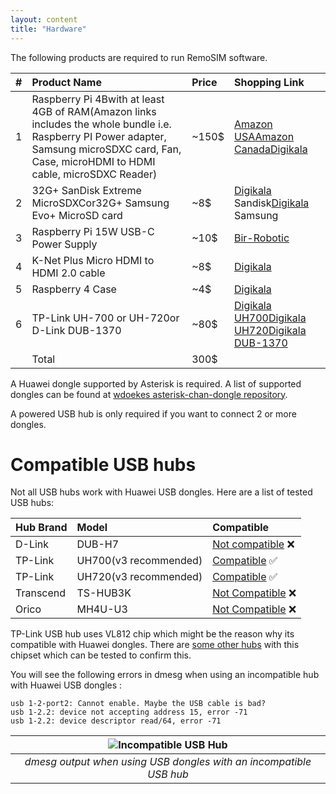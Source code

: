 ```yaml
---
layout: content
title: "Hardware"
---
```

The following products are required to run RemoSIM software.

|\#|Product Name|Price|Shopping Link|
|:----|:----|:----|:----|
|1|Raspberry Pi 4Bwith at least 4GB of RAM(Amazon links includes the whole bundle i.e. Raspberry PI Power adapter, Samsung microSDXC card, Fan, Case, microHDMI to HDMI cable, microSDXC Reader)|~150$|[Amazon USA](https://www.amazon.com/dp/B08B6G2RFG/)[Amazon Canada](https://www.amazon.ca/dp/B09Q4TQBSZ/)[Digikala](https://www.digikala.com/product/dkp-2023121/)|
|2|32G+ SanDisk Extreme MicroSDXCor32G+ Samsung Evo+ MicroSD card|~8$|[Digikala](https://www.digikala.com/search/category-memory-cards/sandisk/?types[0]=6522&attributes[3877][0]=24597) Sandisk[Digikala](https://www.digikala.com/search/category-memory-cards/samsung/?types[0]=6522&attributes[3877][0]=24597) Samsung|
|3|Raspberry Pi 15W USB-C Power Supply|~10$|[](https://www.digikala.com/product/dkp-6543154)[Bir-Robotic](https://www.digikala.com/product/dkp-6543154)|
|4|K-Net Plus Micro HDMI to HDMI 2.0 cable|~8$|[Digikala](https://www.digikala.com/product/dkp-795389/)|
|5|Raspberry 4 Case|~4$|[Digikala](https://www.digikala.com/product/dkp-2158556/)|
|6|TP-Link UH-700 or UH-720or D-Link DUB-1370|~80$|[Digikala UH700](https://www.digikala.com/product/dkp-68716/)[Digikala UH720](https://www.digikala.com/product/dkp-2052978/)[Digikala DUB-1370](https://www.digikala.com/product/dkp-1569587)|
| |Total|300$| |

A Huawei dongle supported by Asterisk is required. A list of supported dongles can be found at [wdoekes asterisk-chan-dongle repository](https://github.com/wdoekes/asterisk-chan-dongle).

A powered USB hub is only required if you want to connect 2 or more dongles.

# Compatible USB hubs
Not all USB hubs work with Huawei USB dongles. Here are a list of tested USB hubs:

|Hub Brand|Model|Compatible|
|:----|:----|:----|
|D-Link|DUB-H7|[Not compatible](https://www.dlink.com/en/products/dub-h7-7-port-usb-20-hub) ❌|
|TP-Link|UH700(v3 recommended)|[Compatible](https://www.tp-link.com/uk/home-networking/computer-accessory/uh700/) ✅|
|TP-Link|UH720(v3 recommended)|[Compatible](https://www.tp-link.com/uk/home-networking/computer-accessory/uh720/) ✅|
|Transcend|TS-HUB3K|[Not Compatible](https://www.transcend-info.com/Products/No-402) ❌|
|Orico|MH4U-U3|[ Not Compatible](https://www.orico.cc/usmobile/product/detail/id/3307) ❌|

TP-Link USB hub uses VL812 chip which might be the reason why its compatible with Huawei dongles. There are [some other hubs](https://www.google.com/search?q=site%3Aorico.cc+VL812) with this chipset which can be tested to confirm this.

You will see the following errors in dmesg when using an incompatible hub with Huawei USB dongles :

```
usb 1-2-port2: Cannot enable. Maybe the USB cable is bad?
usb 1-2.2: device not accepting address 15, error -71
usb 1-2.2: device descriptor read/64, error -71
```

|![Incompatible USB Hub](/asset/img/Incompatible-USB-Hub.png)|
|:--:| 
|*dmesg output when using USB dongles with an incompatible USB hub*|
